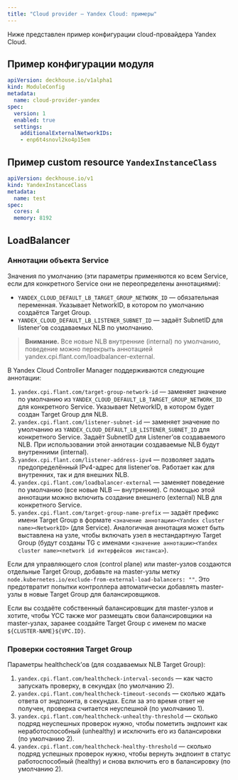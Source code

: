 ```yaml
---
title: "Cloud provider — Yandex Cloud: примеры"
---
```


Ниже представлен пример конфигурации cloud-провайдера Yandex Cloud.

## Пример конфигурации модуля

```yaml
apiVersion: deckhouse.io/v1alpha1
kind: ModuleConfig
metadata:
  name: cloud-provider-yandex
spec:
  version: 1
  enabled: true
  settings:
    additionalExternalNetworkIDs:
    - enp6t4snovl2ko4p15em
```

## Пример custom resource `YandexInstanceClass`

```yaml
apiVersion: deckhouse.io/v1
kind: YandexInstanceClass
metadata:
  name: test
spec:
  cores: 4
  memory: 8192
```

## LoadBalancer

### Аннотации объекта Service

Значения по умолчанию (эти параметры применяются ко всем Service, если для конкретного Service они не переопределены аннотациями):

- `YANDEX_CLOUD_DEFAULT_LB_TARGET_GROUP_NETWORK_ID` — обязательная переменная. Указывает NetworkID, в котором по умолчанию создаётся Target Group.
- `YANDEX_CLOUD_DEFAULT_LB_LISTENER_SUBNET_ID` — задаёт SubnetID для listener’ов создаваемых NLB по умолчанию.

> **Внимание.** Все новые NLB внутренние (internal) по умолчанию, поведение можно перекрыть аннотацией yandex.cpi.flant.com/loadbalancer-external.

В Yandex Cloud Controller Manager поддерживаются следующие аннотации:

1. `yandex.cpi.flant.com/target-group-network-id` — заменяет значение по умолчанию из `YANDEX_CLOUD_DEFAULT_LB_TARGET_GROUP_NETWORK_ID` для конкретного Service. Указывает NetworkID, в котором будет создан Target Group для NLB.
1. `yandex.cpi.flant.com/listener-subnet-id` — заменяет значение по умолчанию из `YANDEX_CLOUD_DEFAULT_LB_LISTENER_SUBNET_ID` для конкретного Service. Задаёт SubnetID для Listener’ов создаваемого NLB. При использовании этой аннотации создаваемые NLB будут внутренними (internal).
1. `yandex.cpi.flant.com/listener-address-ipv4` — позволяет задать предопределённый IPv4-адрес для listener’ов. Работает как для внутренних, так и для внешних NLB.
1. `yandex.cpi.flant.com/loadbalancer-external` — заменяет поведение по умолчанию (все новые NLB — внутренние). С помощью этой аннотации можно включить создание внешнего (external) NLB для конкретного Service.
1. `yandex.cpi.flant.com/target-group-name-prefix` — задаёт префикс имени Target Group в формате `<значение аннотации><Yandex cluster name><NetworkID>` (для Service). Аналогичная аннотация может быть выставлена на узле, чтобы включать узел в нестандартную Target Group (будут созданы TG с именами `<значение аннотации><Yandex cluster name><network id интерфейсов инстанса>`).

Если для управляющего слоя (control plane) или master-узлов создаются отдельные Target Group, добавьте на master-узлы метку `node.kubernetes.io/exclude-from-external-load-balancers: ""`. Это предотвратит попытки контроллера автоматически добавлять master-узлы в новые Target Group для балансировщиков.

Если вы создаёте собственный балансировщик для master-узлов и хотите, чтобы YCC также мог размещать свои балансировщики на master-узлах, заранее создайте Target Group с именем по маске `${CLUSTER-NAME}${VPC.ID}`.

### Проверки состояния Target Group

Параметры healthcheck’ов (для создаваемых NLB Target Group):

1. `yandex.cpi.flant.com/healthcheck-interval-seconds` — как часто запускать проверку, в секундах (по умолчанию 2).
1. `yandex.cpi.flant.com/healthcheck-timeout-seconds` — сколько ждать ответа от эндпоинта, в секундах. Если за это время ответ не получен, проверка считается неуспешной (по умолчанию 1).
1. `yandex.cpi.flant.com/healthcheck-unhealthy-threshold` — сколько подряд неуспешных проверок нужно, чтобы пометить эндпоинт как неработоспособный (unhealthy) и исключить его из балансировки (по умолчанию 2).
1. `yandex.cpi.flant.com/healthcheck-healthy-threshold` — сколько подряд успешных проверок нужно, чтобы вернуть эндпоинт в статус работоспособный (healthy) и снова включить его в балансировку (по умолчанию 2).

